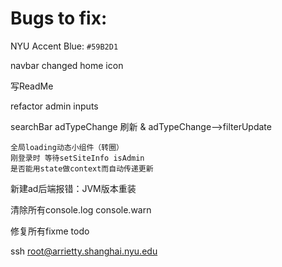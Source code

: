 # Bugs to fix:

NYU Accent Blue: `#59B2D1`

navbar changed home icon

写ReadMe

refactor admin inputs

searchBar adTypeChange 刷新 & adTypeChange-->filterUpdate

    全局loading动态小组件（转圈）
    刚登录时 等待setSiteInfo isAdmin
    是否能用state做context而自动传递更新

新建ad后端报错：JVM版本重装

清除所有console.log console.warn

修复所有fixme todo


ssh root@arrietty.shanghai.nyu.edu
